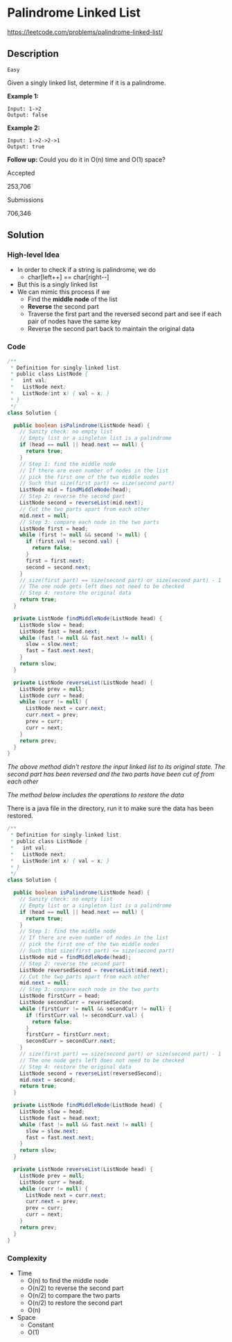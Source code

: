 # Palindrome Linked List

<https://leetcode.com/problems/palindrome-linked-list/>

## Description

`Easy`

Given a singly linked list, determine if it is a palindrome.

**Example 1:**

```
Input: 1->2
Output: false
```

**Example 2:**

```
Input: 1->2->2->1
Output: true
```

**Follow up:**
Could you do it in O(n) time and O(1) space?

Accepted

253,706

Submissions

706,346

## Solution

### High-level Idea

- In order to check if a string is palindrome, we do
  - char[left++] == char[right--]
- But this is a singly linked list
- We can mimic this process if we
  - Find the **middle node** of the list
  - **Reverse** the second part
  - Traverse the first part and the reversed second part and see if each pair of nodes have the same key
  - Reverse the second part back to maintain the original data

### Code

```java
/**
 * Definition for singly-linked list.
 * public class ListNode {
 *   int val;
 *   ListNode next;
 *   ListNode(int x) { val = x; }
 * }
 */
class Solution {

  public boolean isPalindrome(ListNode head) {
    // Sanity check: no empty list
    // Empty list or a singleton list is a palindrome
    if (head == null || head.next == null) {
      return true;
    }
    // Step 1: find the middle node
    // If there are even number of nodes in the list
    // pick the first one of the two middle nodes
    // Such that size(first part) <= size(second part)
    ListNode mid = findMiddleNode(head);
    // Step 2: reverse the second part
    ListNode second = reverseList(mid.next);
    // Cut the two parts apart from each other
    mid.next = null;
    // Step 3: compare each node in the two parts
    ListNode first = head;
    while (first != null && second != null) {
      if (first.val != second.val) {
        return false;
      }
      first = first.next;
      second = second.next;
    }
    // size(first part) == size(second part) or size(second part) - 1
    // The one node gets left does not need to be checked
    // Step 4: restore the original data
    return true;
  }

  private ListNode findMiddleNode(ListNode head) {
    ListNode slow = head;
    ListNode fast = head.next;
    while (fast != null && fast.next != null) {
      slow = slow.next;
      fast = fast.next.next;
    }
    return slow;
  }

  private ListNode reverseList(ListNode head) {
    ListNode prev = null;
    ListNode curr = head;
    while (curr != null) {
      ListNode next = curr.next;
      curr.next = prev;
      prev = curr;
      curr = next;
    }
    return prev;
  }
}
```

_The above method didn't restore the input linked list to its original state. The second part has been reversed and the two parts have been cut of from each other_

_The method below includes the operations to restore the data_

There is a java file in the directory, run it to make sure the data has been restored.

```java
/**
 * Definition for singly-linked list.
 * public class ListNode {
 *   int val;
 *   ListNode next;
 *   ListNode(int x) { val = x; }
 * }
 */
class Solution {

  public boolean isPalindrome(ListNode head) {
    // Sanity check: no empty list
    // Empty list or a singleton list is a palindrome
    if (head == null || head.next == null) {
      return true;
    }
    // Step 1: find the middle node
    // If there are even number of nodes in the list
    // pick the first one of the two middle nodes
    // Such that size(first part) <= size(second part)
    ListNode mid = findMiddleNode(head);
    // Step 2: reverse the second part
    ListNode reversedSecond = reverseList(mid.next);
    // Cut the two parts apart from each other
    mid.next = null;
    // Step 3: compare each node in the two parts
    ListNode firstCurr = head;
    ListNode secondCurr = reversedSecond;
    while (firstCurr != null && secondCurr != null) {
      if (firstCurr.val != secondCurr.val) {
        return false;
      }
      firstCurr = firstCurr.next;
      secondCurr = secondCurr.next;
    }
    // size(first part) == size(second part) or size(second part) - 1
    // The one node gets left does not need to be checked
    // Step 4: restore the original data
    ListNode second = reverseList(reversedSecond);
    mid.next = second;
    return true;
  }

  private ListNode findMiddleNode(ListNode head) {
    ListNode slow = head;
    ListNode fast = head.next;
    while (fast != null && fast.next != null) {
      slow = slow.next;
      fast = fast.next.next;
    }
    return slow;
  }

  private ListNode reverseList(ListNode head) {
    ListNode prev = null;
    ListNode curr = head;
    while (curr != null) {
      ListNode next = curr.next;
      curr.next = prev;
      prev = curr;
      curr = next;
    }
    return prev;
  }
}
```

### Complexity

- Time
  - O(n) to find the middle node
  - O(n/2) to reverse the second part
  - O(n/2) to compare the two parts
  - O(n/2) to restore the second part
  - O(n)
- Space
  - Constant
  - O(1)
